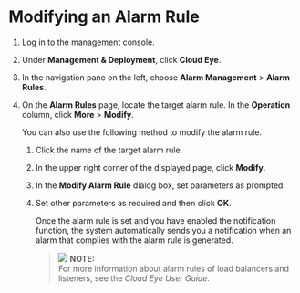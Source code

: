 # Modifying an Alarm Rule<a name="EN-US_TOPIC_0124328099"></a>

1.  Log in to the management console.
2.  Under  **Management & Deployment**, click  **Cloud Eye**.
3.  In the navigation pane on the left, choose  **Alarm Management**  \>  **Alarm Rules**.
4.  On the  **Alarm Rules**  page, locate the target alarm rule. In the  **Operation**  column, click  **More**  \>  **Modify**.

    You can also use the following method to modify the alarm rule.

    1.  Click the name of the target alarm rule.
    2.  In the upper right corner of the displayed page, click  **Modify**.
    3.  In the  **Modify Alarm Rule**  dialog box, set parameters as prompted.
    4.  Set other parameters as required and then click  **OK**.

        Once the alarm rule is set and you have enabled the notification function, the system automatically sends you a notification when an alarm that complies with the alarm rule is generated.

        >![](/images/icon-note.gif) **NOTE:**   
        >For more information about alarm rules of load balancers and listeners, see the  _Cloud Eye User Guide_.  



